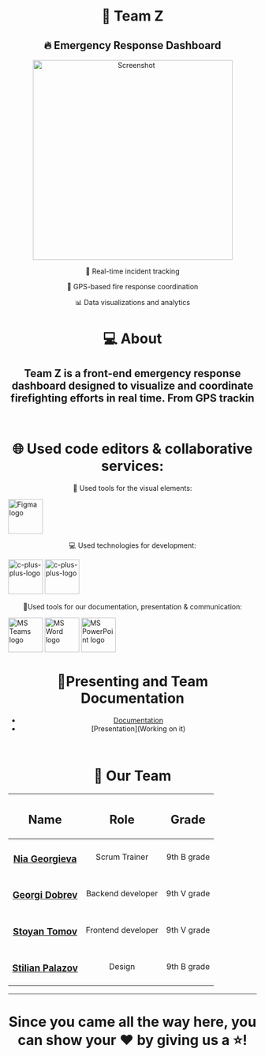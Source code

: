 <h1 align="center">🚒 Team Z</h1>
<h2 align="center">🔥 Emergency Response Dashboard</h2>

<p align="center">
  <a><img width="405" alt="Screenshot" src="https://cdn.discordapp.com/attachments/1381678814567858259/1381686071431004171/image.png?ex=68486aed&is=6847196d&hm=0d800e77a8a48fc9c9852d3dd8c84a74f5a2a4056088dc462c6d0a0538421bbd&" /></a>
</p>


<div align="center">
  <p>🧯 Real-time incident tracking</p>
  <p>📍 GPS-based fire response coordination</p>
  <p>📊 Data visualizations and analytics</p>

# 💻 About

## Team Z is a front-end emergency response dashboard designed to visualize and coordinate firefighting efforts in real time. From GPS trackin



</p>
<p align="center">

<br>

# 🌐 Used code editors & collaborative services:

 🎨 Used tools for the visual elements:
<p align="left" gap="10px">
<a href="https://www.figma.com/"><img src="https://cdn.freebiesupply.com/logos/large/2x/css3-logo-png-transparent.png" alt="Figma logo" width=70px/></a>
</p>
 💻 Used technologies for development:
<div align="left" >
<p align="left gap="10px">
<a href="https://cplusplus.com/"><img width=70px src="https://encrypted-tbn0.gstatic.com/images?q=tbn:ANd9GcTYk594AhSKw5Eb3iHkPHs_XmpCqaRVgu0mvg&s" alt="c-plus-plus-logo"/></a>
  <a href="https://cplusplus.com/"><img width=70px src="https://static.vecteezy.com/system/resources/previews/027/127/463/non_2x/javascript-logo-javascript-icon-transparent-free-png.png" alt="c-plus-plus-logo"/></a>
</p>
</div>
 📑Used tools for our documentation, presentation & communication:
<p align="left">
<a href="https://www.microsoft.com/en/microsoft-teams/group-chat-software"><img src="https://img.icons8.com/fluency/48/microsoft-teams-2019.png" alt = "MS Teams logo" width=70px /></a>
<a href="https://www.microsoft.com/en-ww/microsoft-365/word"><img src="https://img.icons8.com/color/48/microsoft-word-2019--v2.png" alt="MS Word logo" width=70px /></a>
<a href="https://www.microsoft.com/en-ww/microsoft-365/powerpoint"><img src="https://img.icons8.com/color/344/ms-powerpoint.png" alt="MS PowerPoint logo" width=70px /></a>
</p>

# 🌟Presenting and Team Documentation
- [Documentation](https://codingburgas-my.sharepoint.com/:w:/g/personal/nggeorgieva23_codingburgas_bg/EZ7k0hyTRyRHv4rhhpJi2y0BMTHHNbnSjwibZbyhohRxmw?e=LkeXiY)
- [Presentation](Working on it)
<br>

# 🧒 Our Team
| <h2>Name</h2> | <h2>Role</h2> | <h2>Grade</h2> |
| :---:   | :---: | :---: |
| <h3><a href = "https://github.com/NGGeorgieva23">Nia Georgieva</a></h3> | Scrum Trainer  | 9th B grade |
| <h3><a href = "https://github.com/GSDobrev23">Georgi Dobrev</a></h3> | Backend developer | 9th V grade |
| <h3><a href = "https://github.com/SATomov23">Stoyan Tomov</a></h3> | Frontend developer | 9th V grade |
| <h3><a href = "https://github.com/SVPalazov23 ">Stilian Palazov</a></h3> | Design | 9th B grade |







<hr>

<h1 align="center">
 Since you came all the way here, you can show your ❤ by giving us a ⭐!
</h1>
